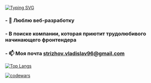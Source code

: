 [![Typing SVG](https://readme-typing-svg.herokuapp.com?color=%2336BCF7&lines=👋+Привет,+Я+@CodeforMood)](https://git.io/typing-svg)
### - 👀 Люблю веб-разработку
### - В поиске компании, которая приютит трудолюбивого начинающего фронтендера
### - 📫 Моя почта strizhov.vladislav96@gmail.com

[![Top Langs](https://github-readme-stats.vercel.app/api/top-langs/?username=CodeforMood&layout=compact)](https://github.com/CodeforMood/github-readme-stats)

[![codewars](https://www.codewars.com/users/Vladislav1618/badges/large)](https://www.codewars.com/users/Vladislav1618)
